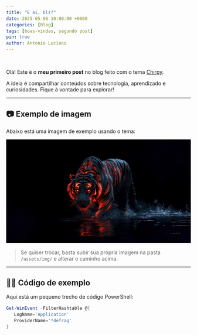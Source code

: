 ```yaml
---
title: "E ai, blz?"
date: 2025-05-06 10:00:00 +0000
categories: [Blog]
tags: [boas-vindas, segundo post]
pin: true
author: Antonio Luciano
---
```

<br>  <!-- Quebra de linha -->

Olá! Este é o **meu primeiro post** no blog feito com o tema [Chirpy](https://github.com/cotes2020/jekyll-theme-chirpy).

A ideia é compartilhar conteúdos sobre tecnologia, aprendizado e curiosidades. Fique à vontade para explorar!

---

## 📷 Exemplo de imagem

Abaixo está uma imagem de exemplo usando o tema:

![Paisagem de exemplo](/assets/images/tiger.jpg)

> Se quiser trocar, basta subir sua própria imagem na pasta `/assets/img/` e alterar o caminho acima.

---

## 🧑‍💻 Código de exemplo

Aqui está um pequeno trecho de código PowerShell:

```powershell
Get-WinEvent -FilterHashtable @{
   LogName='Application'
   ProviderName='*defrag'
}
```